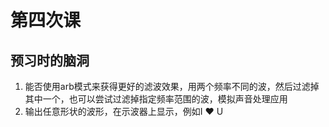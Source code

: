# 第四次课

## 预习时的脑洞

1. 能否使用arb模式来获得更好的滤波效果，用两个频率不同的波，然后过滤掉其中一个，也可以尝试过滤掉指定频率范围的波，模拟声音处理应用
2. 输出任意形状的波形，在示波器上显示，例如I ❤ U

